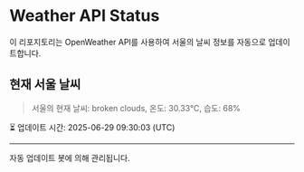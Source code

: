 
# Weather API Status

이 리포지토리는 OpenWeather API를 사용하여 서울의 날씨 정보를 자동으로 업데이트합니다.

## 현재 서울 날씨
> 서울의 현재 날씨: broken clouds, 온도: 30.33°C, 습도: 68%

⏳ 업데이트 시간: 2025-06-29 09:30:03 (UTC)

---
자동 업데이트 봇에 의해 관리됩니다.
